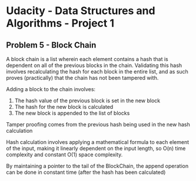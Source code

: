 # Udacity - Data Structures and Algorithms - Project 1

## Problem 5 - Block Chain

A block chain is a list wherein each element contains a hash that is dependent on all of the previous
blocks in the chain. Validating this hash involves recalculating the hash for each block in the entire
list, and as such proves (practically) that the chain has not been tampered with.

Adding a block to the chain involves:

1. The hash value of the previous block is set in the new block
1. The hash for the new block is calculated
1. The new block is appended to the list of blocks

Tamper proofing comes from the previous hash being used in the new hash calculation

Hash calculation involves applying a mathematical formula to each element of the input, making it linearly dependent 
on the input length, so O(n) time complexity and constant O(1) space complexity.

By maintaining a pointer to the tail of the BlockChain, the append operation can be done in constant time (after the hash has been calculated)

